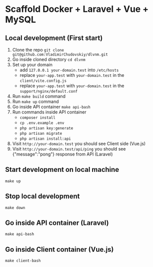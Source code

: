 # Scaffold Docker + Laravel + Vue + MySQL

## Local development (First start)
1. Clone the repo `git clone git@github.com:VladimirChudovskiy/dlvnm.git`
2. Go inside cloned directory `cd dlvnm`
3. Set up your domain
   - add `127.0.0.1 your-domain.test` into `/etc/hosts`
   - replace `your-app.test` with `your-domain.test` in the `client/vite.config.js`
   - replace `your-app.test` with `your-domain.test` in the `support/nginx/default.conf`
4. Run `make build` command
5. Run `make up` command
6. Go inside API container `make api-bash`
7. Run commands inside API container
   - `composer install`
   - `cp .env.example .env`
   - `php artisan key:generate`
   - `php artisan migrate`
   - `php artisan install:api`
8. Visit `http://your-domain.test` you should see Client side (Vue.js)
9. Visit `http://your-domain.test/api/ping` you should see {"message":"pong"} response from API (Laravel)


## Start development on local machine 
`make up`

## Stop local development
`make down`

## Go inside API container (Laravel)
`make api-bash`

## Go inside Client container (Vue.js)
`make client-bash`
